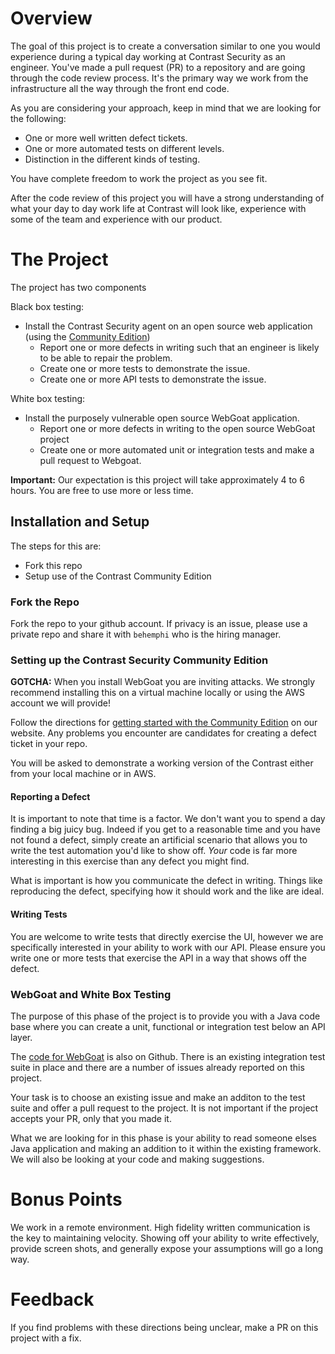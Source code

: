 # Overview

The goal of this project is to create a conversation similar to one you would experience during a typical day working at Contrast Security as an engineer. You've made a pull request (PR) to a repository and are going through the code review process. It's the primary way we work from the infrastructure all the way through the front end code. 

As you are considering your approach, keep in mind that we are looking for the following:

* One or more well written defect tickets.
* One or more automated tests on different levels.
* Distinction in the different kinds of testing.

You have complete freedom to work the project as you see fit. 

After the code review of this project you will have a strong understanding of what your day to day work life at Contrast will look like, experience with some of the team and experience with our product. 

# The Project

The project has two components

Black box testing:

* Install the Contrast Security agent on an open source web application (using the [Community Edition](https://www.contrastsecurity.com/contrast-community-edition))
	* Report one or more defects in writing such that an engineer is likely to be able to repair the problem.
	* Create one or more tests to demonstrate the issue.
	* Create one or more API tests to demonstrate the issue. 

White box testing:

* Install the purposely vulnerable open source WebGoat application.
  * Report one or more defects in writing to the open source WebGoat project
  * Create one or more automated unit or integration tests and make a pull request to Webgoat.

**Important:** Our expectation is this project will take approximately 4 to 6 hours. You are free to use more or less time.

## Installation and Setup

The steps for this are:
* Fork this repo
* Setup use of the Contrast Community Edition

### Fork the Repo

Fork the repo to your github account. If privacy is an issue, please use a private repo and share it with `behemphi` who is the hiring manager. 

### Setting up the Contrast Security Community Edition 

**GOTCHA:** When you install WebGoat you are inviting attacks.  We strongly recommend installing this on a virtual machine locally or using the AWS account we will provide!

Follow the directions for [getting started with the Community Edition](https://www.contrastsecurity.com/contrast-community-edition) on our website.  Any problems you encounter are candidates for creating a defect ticket in your repo. 

You will be asked to demonstrate a working version of the Contrast either from your local machine or in AWS. 

#### Reporting a Defect

It is important to note that time is a factor. We don't want you to spend a day finding a big juicy bug. Indeed if you get to a reasonable time and you have not found a defect, simply create an artificial scenario that allows you to write the test automation you'd like to show off. _Your_ code is far more interesting in this exercise than any defect you might find. 

What is important is how you communicate the defect in writing. Things like reproducing the defect, specifying how it should work and the like are ideal.

#### Writing Tests

You are welcome to write tests that directly exercise the UI, however we are specifically interested in your ability to work with our API. Please ensure you write one or more tests that exercise the API in a way that shows off the defect.

### WebGoat and White Box Testing

The purpose of this phase of the project is to provide you with a Java code base where you can create a unit, functional or integration test below an API layer.   

The [code for WebGoat](https://github.com/WebGoat/WebGoat) is also on Github. There is an existing integration test suite in place and there are a number of issues already reported on this project. 

Your task is to choose an existing issue and make an additon to the test suite and offer a pull request to the project. It is not important if the project accepts your PR, only that you made it.

What we are looking for in this phase is your ability to read someone elses Java application and making an addition to it within the existing framework.  We will also be looking at your code and making suggestions.

# Bonus Points

We work in a remote environment. High fidelity written communication is the key to maintaining velocity.  Showing off your ability to write effectively, provide screen shots, and generally expose your assumptions will go a long way.

# Feedback

If you find problems with these directions being unclear, make a PR on this project with a fix.